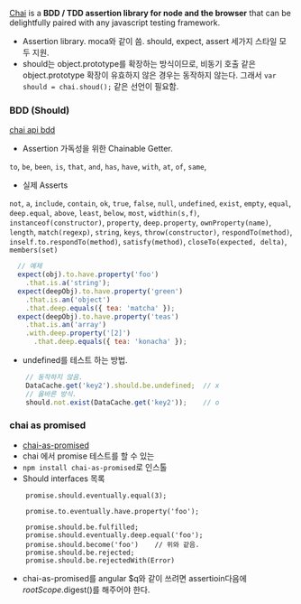 [Chai](http://chaijs.com/) is a __BDD / TDD assertion library for node and the browser__ that can be delightfully paired with any javascript testing framework.

- Assertion library. moca와 같이 씀. should, expect, assert 세가지 스타일 모두 지원.
- should는 object.prototype를 확장하는 방식이므로, 비동기 호출 같은 object.prototype 확장이 유효하지 않은 경우는 동작하지 않는다. 그래서 `var should = chai.shoud();` 같은 선언이 필요함.


### BDD (Should)

[chai api bdd](http://chaijs.com/api/bdd/)

- Assertion 가독성을 위한 Chainable Getter.

`to`, `be`, `been`, `is`, `that`, `and`, `has`, `have`, `with`, `at`, `of`, `same`,

- 실제 Asserts

`not`, `a`, `include`, `contain`, `ok`, `true`, `false`, `null`, `undefined`, `exist`, `empty`, `equal`, `deep.equal`, `above`, `least`, `below`, `most`, `widthin(s,f)`, `instanceof(constructor)`, `property`, `deep.property`, `ownProperty(name)`, `length`, `match(regexp)`, `string`, `keys`, `throw(constructor)`, `respondTo(method)`, `inself.to.respondTo(method)`, `satisfy(method)`, `closeTo(expected, delta)`, `members(set)`


```js
  // 예제
  expect(obj).to.have.property('foo')
    .that.is.a('string');
  expect(deepObj).to.have.property('green')
    .that.is.an('object')
    .that.deep.equals({ tea: 'matcha' });
  expect(deepObj).to.have.property('teas')
    .that.is.an('array')
    .with.deep.property('[2]')
      .that.deep.equals({ tea: 'konacha' });
```


- undefined를 테스트 하는 방법.

```js
    // 동작하지 않음.
    DataCache.get('key2').should.be.undefined;  // x
    // 옳바른 방식.
    should.not.exist(DataCache.get('key2'));    // o
```


### chai as promised
- [chai-as-promised](https://github.com/domenic/chai-as-promised/)
- chai 에서 promise 테스트를 할 수 있는
- `npm install chai-as-promised`로 인스톨
- Should interfaces 목록

```
    promise.should.eventually.equal(3);

    promise.to.eventually.have.property('foo');

    promise.should.be.fulfilled;
    promise.should.eventually.deep.equal('foo');
    promise.should.become('foo')    // 위와 같음.
    promise.should.be.rejected;
    promise.should.be.rejectedWith(Error)
```

- chai-as-promised를 angular $q와 같이 쓰려면 assertioin다음에 $rootScope.$digest()를 해주어야 한다.
